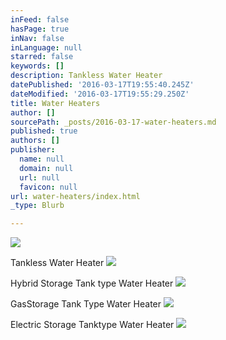 ```yaml
---
inFeed: false
hasPage: true
inNav: false
inLanguage: null
starred: false
keywords: []
description: Tankless Water Heater
datePublished: '2016-03-17T19:55:40.245Z'
dateModified: '2016-03-17T19:55:29.250Z'
title: Water Heaters
author: []
sourcePath: _posts/2016-03-17-water-heaters.md
published: true
authors: []
publisher:
  name: null
  domain: null
  url: null
  favicon: null
url: water-heaters/index.html
_type: Blurb

---
```

![](https://the-grid-user-content.s3-us-west-2.amazonaws.com/c20780e0-a3c2-4614-9eea-2894b5f5f1d0.jpg)

Tankless Water Heater
![](https://the-grid-user-content.s3-us-west-2.amazonaws.com/2be87145-a6c5-40d9-8c72-dfbafd06e465.jpg)

Hybrid Storage Tank type Water Heater
![](https://the-grid-user-content.s3-us-west-2.amazonaws.com/ce1a8c5c-3084-4f37-940b-bb263b432572.jpg)

GasStorage Tank Type Water Heater
![](https://the-grid-user-content.s3-us-west-2.amazonaws.com/fe9cc86c-5005-4bc3-a8e7-e1f3542770e4.jpg)

Electric Storage Tanktype Water Heater
![](https://the-grid-user-content.s3-us-west-2.amazonaws.com/c1bbdb3c-d492-4c6a-8c90-47259f5b3410.jpg)